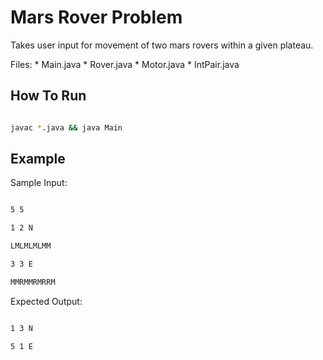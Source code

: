 # Mars Rover Problem

Takes user input for movement of two mars rovers within a given plateau. 

Files:
    * Main.java
    * Rover.java
    * Motor.java
    * IntPair.java

## How To Run

```bash

javac *.java && java Main

```

## Example

Sample Input:

```bash

5 5

1 2 N

LMLMLMLMM

3 3 E

MMRMMRMRRM

```

Expected Output:

```bash

1 3 N

5 1 E

```

